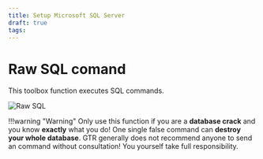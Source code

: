 ```yaml
---
title: Setup Microsoft SQL Server
draft: true
tags:
---
```


# Raw SQL comand

This toolbox function executes SQL commands.


![Raw SQL](images/Raw_SQL.png)

!!!warning "Warning"
    Only use this function if you are a **database crack** and you know **exactly** what you do! One single false command can **destroy your whole database**. 
    GTR generally does not recommend anyone to send an command without consultation! You yourself take full responsibility.
